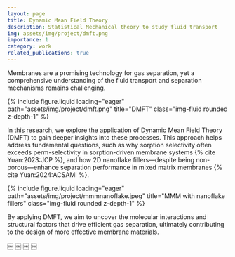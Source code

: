 ```yaml
---
layout: page
title: Dynamic Mean Field Theory
description: Statistical Mechanical theory to study fluid transport
img: assets/img/project/dmft.png
importance: 1
category: work
related_publications: true
---
```


Membranes are a promising technology for gas separation, yet a comprehensive understanding of the fluid transport and separation mechanisms remains challenging.

{% include figure.liquid loading="eager" path="assets/img/project/dmft.png" title="DMFT" class="img-fluid rounded z-depth-1" %}

In this research, we explore the application of Dynamic Mean Field Theory (DMFT) to gain deeper insights into these processes.
This approach helps address fundamental questions, such as why sorption selectivity often exceeds perm-selectivity in sorption-driven membrane systems {% cite Yuan:2023:JCP %}, and how 2D nanoflake fillers—despite being non-porous—enhance separation performance in mixed matrix membranes {% cite Yuan:2024:ACSAMI %}.

{% include figure.liquid loading="eager" path="assets/img/project/mmmnanoflake.jpeg" title="MMM with nanoflake fillers" class="img-fluid rounded z-depth-1" %}

By applying DMFT, we aim to uncover the molecular interactions and structural factors that drive efficient gas separation, ultimately contributing to the design of more effective membrane materials.

￼
￼
￼
￼
